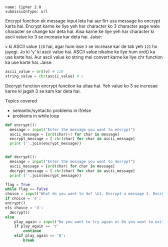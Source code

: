 ```ngMeta
name: Cipher 2.0
submissionType: url
```

Encrypt function ek message input leta hai aur firr uss message ko encrypt karta hai. Encrypt karne ke liye yeh har character ko 3 character aage wale character se change kar deta hai. Aisa karne ke liye yeh har character ki ascii value ko 3 se increase kar deta hai. Jaise:

`v` ki ASCII value `118` hai, agar hum isse `3` se increase kar de tab yeh `121` ho jayegi. Jo ki 'y' ki ascii value hai. ASCII value nikalne ke liye hum ord() ka use karte hai. Aur ascii value ko string mei convert karne ke liye chr function ka use karte hai. Jaise:

```python
ascii_value = ord(v) # 118
string_value = chr(ascii_value) # v
```

Decrypt function encrypt function ka ultaa hai. Yeh value ko 3 se incresae karne ki jagah 3 se kam kar deta hai.

Topics covered

* semantic/syntactic problems in if/else
* problems in while loop

```python
def encrypt():
  message = input("Enter the message you want to encrypt")
  ascii_message = [ord(char)+3 for char in message]
  encrypt_message = [ chr(char) for char in ascii_message]  
  print (''.join(encrypt_message))


def decrypt():
  message = input("Enter the message you want to decrypt")
  ascii_message = [ord(char) for char in message]
  decrypt_message = [ chr(char) for char in ascii_message]  
  print (''.join(decrypt_message))

flag = True
while flag == False
choice = input("What do you want to do? \n1. Encrypt a message 2. Decrypt a message \nEnter E or D respectively!")
if choice = 'e':
encrypt()
els choice = 'd':
  decrypt()    
else
    play_again = input("Do you want to try agian or Do you want to exit? (Y/N)")
    if play_again == 'Y'
        continue
    elif play_again == 'N':
        break
```
